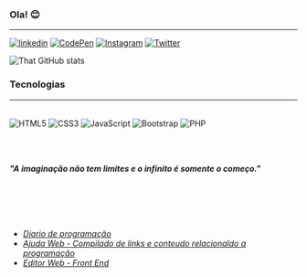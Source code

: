 ### **Ola!** 😊

---

[![linkedin](https://img.shields.io/badge/LinkedIn-0077B5?style=for-the-badge&logo=linkedin&logoColor=white)](https://www.linkedin.com/in/tatianaespirito/)
[![CodePen](https://img.shields.io/badge/Codepen-000000?style=for-the-badge&logo=codepen&logoColor=white)](https://codepen.io/thatdevx)
[![Instagram](https://img.shields.io/badge/Instagram-E4405F?style=for-the-badge&logo=instagram&logoColor=white)](https://www.instagram.com/monatrix_book/)
[![Twitter](https://img.shields.io/badge/Twitter-1DA1F2?style=for-the-badge&logo=twitter&logoColor=white)]()

![That GitHub stats](https://github-readme-stats.vercel.app/api?username=thatdevx&show_icons=true&theme=highcontrast)

### **Tecnologias**

---

<div style="display: inline_block"><br>
<img align="center" src="https://img.shields.io/badge/HTML5-E34F26?style=for-the-badge&logo=html5&logoColor=white" alt="HTML5">
<img align="center" src="https://img.shields.io/badge/CSS3-1572B6?style=for-the-badge&logo=css3&logoColor=white" alt="CSS3">
<img align="center" src="https://img.shields.io/badge/JavaScript-F7DF1E?style=for-the-badge&logo=javascript&logoColor=black" alt="JavaScript">
<img align="center" src="https://img.shields.io/badge/Bootstrap-563D7C?style=for-the-badge&logo=bootstrap&logoColor=white" alt="Bootstrap">
<img align="center" src="https://img.shields.io/badge/PHP-777BB4?style=for-the-badge&logo=php&logoColor=white" alt="PHP">
</div>

<br><br>

**_"A imaginação não tem limites e o infinito é somente o começo."_**

<br><br>
---
* _[Diario de programação](https://thatdev.neocities.org/)_
* _[Ajuda Web - Compilado de links e conteudo relacionaldo a programação](https://thatdev.neocities.org/ProjetoWeb/ajudaweb)_
* _[Editor Web - Front End](https://www.fronteditor.dev/)_
